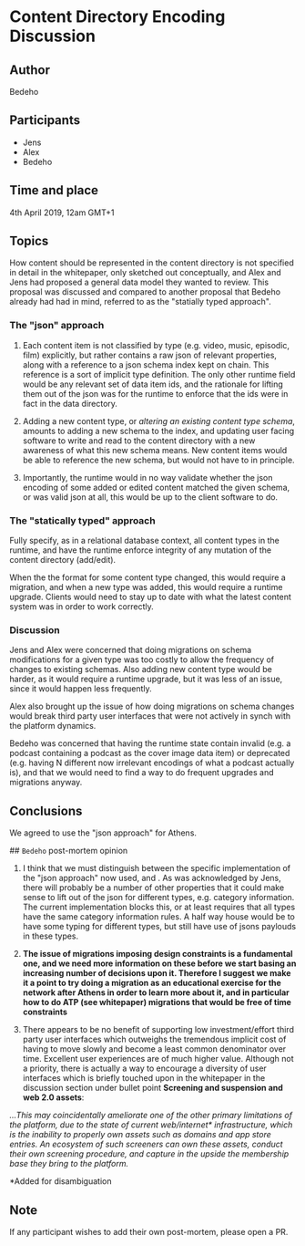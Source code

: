 
# Content Directory Encoding Discussion

## Author

Bedeho

## Participants

- Jens
- Alex
- Bedeho

## Time and place

4th April 2019, 12am GMT+1

## Topics

How content should be represented in the content directory is not specified in detail in the whitepaper, only sketched out conceptually, and Alex and Jens had proposed a general data model they wanted to review. This proposal was discussed and compared to another proposal that Bedeho already had had in mind, referred to as the "statially typed approach".

### The "json" approach

1. Each content item is not classified by type (e.g. video, music, episodic, film) explicitly, but rather contains a raw json of relevant properties, along with a reference to a json schema index kept on chain. This reference is a sort of implicit type definition. The only other runtime field would be any relevant set of data item ids, and the rationale for lifting them out of the json was for the runtime to enforce that the ids were in fact in the data directory.

2. Adding a new content type, or _altering an existing content type schema_, amounts to adding a new schema to the index, and updating user facing software to write and read to the content directory with a new awareness of what this new schema means. New content items would be able to reference the new schema, but would not have to in principle.

3. Importantly, the runtime would in no way validate whether the json encoding of some added or edited content matched the given schema, or was valid json at all, this would be up to the client software to do.

### The "statically typed" approach

Fully specify, as in a relational database context, all content types in the runtime, and have the runtime enforce integrity of any mutation of the content directory (add/edit).

When the the format for some content type changed, this would require a migration, and when a new type was added, this would require a runtime upgrade. Clients would need to stay up to date with what the latest content system was in order to work correctly.

### Discussion

Jens and Alex were concerned that doing migrations on schema modifications for a given type was too costly to allow the frequency of changes to existing schemas. Also adding new content type would be harder, as it would require a runtime upgrade, but it was less of an issue, since it would happen less frequently.

Alex also brought up the issue of how doing migrations on schema changes would break third party user interfaces that were not actively in synch with the platform dynamics.

Bedeho was concerned that having the runtime state contain invalid (e.g. a podcast containing a podcast as the cover image data item) or deprecated (e.g. having N different now irrelevant encodings of what a podcast actually is), and that we would need to find a way to do frequent upgrades and migrations anyway.

## Conclusions

We agreed to use the "json approach" for Athens.

## `Bedeho` post-mortem opinion

1. I think that we must distinguish between the specific implementation of the "json approach" now used, and . As was acknowledged by Jens, there will probably be a number of other properties that it could make sense to lift out of the json for different types, e.g. category information. The current implementation blocks this, or at least requires that all types have the same category information rules. A half way house would be to have some typing for different types, but still have use of jsons paylouds in these types.

2. **The issue of migrations imposing design constraints is a fundamental one, and we need more information on these before we start basing an increasing number of decisions upon it. Therefore I suggest we make it a point to try doing a migration as an educational exercise for the network after Athens in order to learn more about it, and in particular how to do ATP (see whitepaper) migrations that would be free of time constraints**

3. There appears to be no benefit of supporting low investment/effort third party user interfaces which outweighs the tremendous implicit cost of having to move slowly and become a least common denominator over time. Excellent user experiences are of much higher value. Although not a priority, there is actually a way to encourage a diversity of user interfaces which is briefly touched upon in the whitepaper in the discussion section under bullet point **Screening and suspension and web 2.0 assets**:

_...This may coincidentally ameliorate one of the other primary limitations of the platform, due to the state of current web/internet* infrastructure, which is the inability to properly own assets such as domains and app store entries. An ecosystem of such screeners can own these assets, conduct their own screening procedure, and capture in the upside the membership base they bring to the platform._

*Added for disambiguation


## Note

If any participant wishes to add their own post-mortem, please open a PR.
